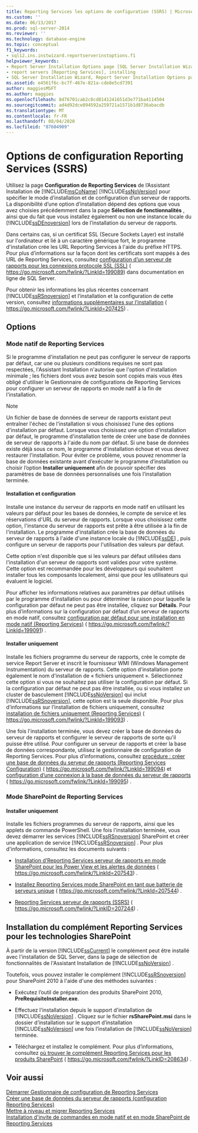 ```yaml
---
title: Reporting Services les options de configuration (SSRS) | Microsoft Docs
ms.custom: ''
ms.date: 06/13/2017
ms.prod: sql-server-2014
ms.reviewer: ''
ms.technology: database-engine
ms.topic: conceptual
f1_keywords:
- sql12.ins.instwizard.reportserverinstoptions.f1
helpviewer_keywords:
- Report Server Installation Options page [SQL Server Installation Wizard]
- report servers [Reporting Services], installing
- SQL Server Installation Wizard, Report Server Installation Options page
ms.assetid: e4561f6c-bc7f-467e-821a-cde8e5cd7391
author: maggiesMSFT
ms.author: maggies
ms.openlocfilehash: 8d76701cab2c8cd8141241651d3e771ba4114504
ms.sourcegitcommit: ad4d92dce894592a259721a1571b1d8736abacdb
ms.translationtype: MT
ms.contentlocale: fr-FR
ms.lasthandoff: 08/04/2020
ms.locfileid: "87604909"
---
```

# <a name="reporting-services-configuration-options-ssrs"></a>Options de configuration Reporting Services (SSRS)
  Utilisez la page **Configuration de Reporting Services** de l’Assistant Installation de [!INCLUDE[msCoName](../../includes/msconame-md.md)] [!INCLUDE[ssNoVersion](../../includes/ssnoversion-md.md)] pour spécifier le mode d’installation et de configuration d’un serveur de rapports. La disponibilité d’une option d’installation dépend des options que vous avez choisies précédemment dans la page **Sélection de fonctionnalités** , ainsi que du fait que vous installez également ou non une instance locale du [!INCLUDE[ssDEnoversion](../../includes/ssdenoversion-md.md)] lors de l’installation du serveur de rapports.  
  
 Dans certains cas, si un certificat SSL (Secure Sockets Layer) est installé sur l'ordinateur et lié à un caractère générique fort, le programme d'installation crée les URL Reporting Services à l'aide du préfixe HTTPS. Pour plus d’informations sur la façon dont les certificats sont mappés à des URL de Reporting Services, consultez [configuration d’un serveur de rapports pour les connexions protocole SSL (SSL)](https://go.microsoft.com/fwlink/?LinkId=199089) ( https://go.microsoft.com/fwlink/?LinkId=199089) dans documentation en ligne de SQL Server.  
  
 Pour obtenir les informations les plus récentes concernant [!INCLUDE[ssRSnoversion](../../includes/ssrsnoversion-md.md)] et l’installation et la configuration de cette version, consultez [informations supplémentaires sur l’installation](https://go.microsoft.com/fwlink/?LinkId=207425) ( https://go.microsoft.com/fwlink/?LinkId=207425) .  
  
## <a name="options"></a>Options  
  
### <a name="reporting-services-native-mode"></a>Mode natif de Reporting Services  
 Si le programme d'installation ne peut pas configurer le serveur de rapports par défaut, car une ou plusieurs conditions requises ne sont pas respectées, l'Assistant Installation n'autorise que l'option d'installation minimale ; les fichiers dont vous avez besoin sont copiés mais vous êtes obligé d'utiliser le Gestionnaire de configurations de Reporting Services pour configurer un serveur de rapports en mode natif à la fin de l'installation.  
  
> [!NOTE]  
>  Un fichier de base de données de serveur de rapports existant peut entraîner l'échec de l'installation si vous choisissez l'une des options d'installation par défaut. Lorsque vous choisissez une option d'installation par défaut, le programme d'installation tente de créer une base de données de serveur de rapports à l'aide du nom par défaut. Si une base de données existe déjà sous ce nom, le programme d'installation échoue et vous devez restaurer l'installation. Pour éviter ce problème, vous pouvez renommer la base de données existante avant d’exécuter le programme d’installation ou choisir l’option **Installer uniquement** afin de pouvoir spécifier des paramètres de base de données personnalisés une fois l’installation terminée.  
  
#### <a name="install-and-configure"></a>Installation et configuration  
 Installe une instance du serveur de rapports en mode natif en utilisant les valeurs par défaut pour les bases de données, le compte de service et les réservations d'URL du serveur de rapports. Lorsque vous choisissez cette option, l'instance du serveur de rapports est prête à être utilisée à la fin de l'installation. Le programme d'installation crée la base de données du serveur de rapports à l'aide d'une instance locale du [!INCLUDE[ssDE](../../includes/ssde-md.md)] , puis configure un serveur de rapports pour l'utilisation des valeurs par défaut.  
  
 Cette option n'est disponible que si les valeurs par défaut utilisées dans l'installation d'un serveur de rapports sont valides pour votre système. Cette option est recommandée pour les développeurs qui souhaitent installer tous les composants localement, ainsi que pour les utilisateurs qui évaluent le logiciel.  
  
 Pour afficher les informations relatives aux paramètres par défaut utilisés par le programme d’installation ou pour déterminer la raison pour laquelle la configuration par défaut ne peut pas être installée, cliquez sur **Détails**. Pour plus d’informations sur la configuration par défaut d’un serveur de rapports en mode natif, consultez [configuration par défaut pour une installation en mode natif (Reporting Services)](https://go.microsoft.com/fwlink/?LinkId=199091) ( https://go.microsoft.com/fwlink/?LinkId=199091) .  
  
#### <a name="install-only"></a>Installer uniquement  
 Installe les fichiers programme du serveur de rapports, crée le compte de service Report Server et inscrit le fournisseur WMI (Windows Management Instrumentation) du serveur de rapports. Cette option d'installation porte également le nom d'installation de « fichiers uniquement ». Sélectionnez cette option si vous ne souhaitez pas utiliser la configuration par défaut. Si la configuration par défaut ne peut pas être installée, ou si vous installez un cluster de basculement [!INCLUDE[ssNoVersion](../../includes/ssnoversion-md.md)] qui inclut [!INCLUDE[ssRSnoversion](../../includes/ssrsnoversion-md.md)], cette option est la seule disponible. Pour plus d’informations sur l’installation de fichiers uniquement, consultez [installation de fichiers uniquement (Reporting Services)](https://go.microsoft.com/fwlink/?LinkId=199093) ( https://go.microsoft.com/fwlink/?LinkId=199093) .  
  
 Une fois l'installation terminée, vous devez créer la base de données du serveur de rapports et configurer le serveur de rapports de sorte qu'il puisse être utilisé. Pour configurer un serveur de rapports et créer la base de données correspondante, utilisez le gestionnaire de configuration de Reporting Services. Pour plus d’informations, consultez [procédure : créer une base de données du serveur de rapports (Reporting Services Configuration)](https://go.microsoft.com/fwlink/?LinkId=199094) ( https://go.microsoft.com/fwlink/?LinkId=199094) et [configuration d’une connexion à la base de données du serveur de rapports](https://go.microsoft.com/fwlink/?LinkId=199095) ( https://go.microsoft.com/fwlink/?LinkId=199095) .  
  
### <a name="reporting-services-sharepoint-mode"></a>Mode SharePoint de Reporting Services  
  
#### <a name="install-only"></a>Installer uniquement  
 Installe les fichiers programmes du serveur de rapports, ainsi que les applets de commande PowerShell. Une fois l'installation terminée, vous devez démarrer les services [!INCLUDE[ssRSnoversion](../../includes/ssrsnoversion-md.md)] SharePoint et créer une application de service [!INCLUDE[ssRSnoversion](../../includes/ssrsnoversion-md.md)] . Pour plus d'informations, consultez les documents suivants :  
  
-   [Installation d’Reporting Services serveur de rapports en mode SharePoint pour les Power View et les alertes de données](https://go.microsoft.com/fwlink/?LinkId=207543) ( https://go.microsoft.com/fwlink/?LinkId=207543) .  
  
-   [Installez Reporting Services mode SharePoint en tant que batterie de serveurs unique](https://go.microsoft.com/fwlink/?LinkId=207544) ( https://go.microsoft.com/fwlink/?LinkId=207544) .  
  
-   [Reporting Services serveur de rapports (SSRS)](https://go.microsoft.com/fwlink/?LinkID=207244) ( https://go.microsoft.com/fwlink/?LinkID=207244) .  
  
## <a name="installing-the-reporting-services-add-in-for-sharepoint-technologies"></a>Installation du complément Reporting Services pour les technologies SharePoint  
 À partir de la version [!INCLUDE[ssCurrent](../../includes/sscurrent-md.md)] le complément peut être installé avec l'installation de SQL Server, dans la page de sélection de fonctionnalités de l'Assistant Installation de [!INCLUDE[ssNoVersion](../../includes/ssnoversion-md.md)] .  
  
 Toutefois, vous pouvez installer le complément [!INCLUDE[ssRSnoversion](../../includes/ssrsnoversion-md.md)] pour SharePoint 2010 à l'aide d'une des méthodes suivantes :  
  
-   Exécutez l’outil de préparation des produits SharePoint 2010, **PreRequisiteInstaller.exe**.  
  
-   Effectuez l'installation depuis le support d'installation de [!INCLUDE[ssNoVersion](../../includes/ssnoversion-md.md)] . Cliquez sur le fichier **rsSharePoint.msi** dans le dossier d’installation sur le support d’installation [!INCLUDE[ssNoVersion](../../includes/ssnoversion-md.md)] une fois l’installation de [!INCLUDE[ssNoVersion](../../includes/ssnoversion-md.md)] terminée.  
  
-   Téléchargez et installez le complément. Pour plus d’informations, consultez [où trouver le complément Reporting Services pour les produits SharePoint](https://go.microsoft.com/fwlink/?LinkID=208634) ( https://go.microsoft.com/fwlink/?LinkID=208634) .  
  
## <a name="see-also"></a>Voir aussi  
 [Démarrer Gestionnaire de configuration de Reporting Services](https://go.microsoft.com/fwlink/?LinkId=199096)   
 [Créer une base de données du serveur de rapports (configuration Reporting Services)](https://go.microsoft.com/fwlink/?LinkId=199094)   
 [Mettre à niveau et migrer Reporting Services](https://go.microsoft.com/fwlink/?LinkID=245628)   
 [Installation d'invite de commandes en mode natif et en mode SharePoint de Reporting Services](https://go.microsoft.com/fwlink/?LinkId=217620)  
  
  
